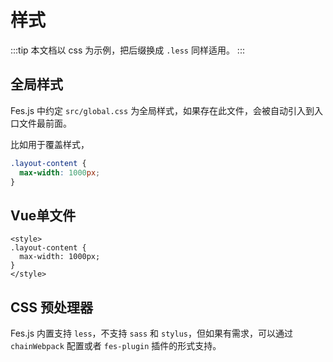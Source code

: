 # 样式

:::tip
本文档以 css 为示例，把后缀换成 `.less` 同样适用。
:::

## 全局样式
Fes.js 中约定 `src/global.css` 为全局样式，如果存在此文件，会被自动引入到入口文件最前面。

比如用于覆盖样式，
```css
.layout-content {
  max-width: 1000px;
}
```

## Vue单文件
```vue
<style>
.layout-content {
  max-width: 1000px;
}
</style>
```

## CSS 预处理器
Fes.js 内置支持 `less`，不支持 `sass` 和 `stylus`，但如果有需求，可以通过 `chainWebpack` 配置或者 `fes-plugin` 插件的形式支持。